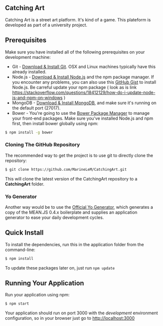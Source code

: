 ## Catching Art
Catching Art is a street art platform. It's kind of a game. 
This plateform is developed as part of a university project.


## Prerequisites
Make sure you have installed all of the following prerequisites on your development machine:
* Git - [Download & Install Git](https://git-scm.com/downloads). OSX and Linux machines typically have this already installed.
* Node.js - [Download & Install Node.js](https://nodejs.org/en/download/) and the npm package manager. If you encounter any problems, you can also use this [GitHub Gist](https://gist.github.com/isaacs/579814) to install Node.js.
Be carreful update your npm package ( look as is link https://stackoverflow.com/questions/18412129/how-do-i-update-node-js-and-npm-on-windows )
* MongoDB - [Download & Install MongoDB](http://www.mongodb.org/downloads), and make sure it's running on the default port (27017).
* Bower - You're going to use the [Bower Package Manager](http://bower.io/) to manage your front-end packages. Make sure you've installed Node.js and npm first, then install bower globally using npm:

```bash
$ npm install -g bower
```

### Cloning The GitHub Repository
The recommended way to get the project is to use git to directly clone the repository:

```bash
$ git clone https://github.com/MarineLeM/CatchingArt.git
```

This will clone the latest version of the CatchingArt repository to a **CatchingArt** folder.



### Yo Generator
Another way would be to use the [Official Yo Generator](http://meanjs.org/generator.html), which generates a copy of the MEAN.JS 0.4.x boilerplate and supplies an application generator to ease your daily development cycles.


## Quick Install
To install the dependencies, run this in the application folder from the command-line:

```bash
$ npm install
```
To update these packages later on, just run `npm update`


## Running Your Application
Run your application using npm:

```bash
$ npm start
```

Your application should run on port 3000 with the *development* environment configuration, so in your browser just go to [http://localhost:3000](http://localhost:3000)
